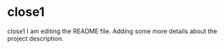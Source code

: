 # close1
close1
I am editing the README file. Adding some more details about the project description.
